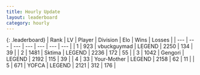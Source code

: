 ```yaml
---
title: Hourly Update
layout: leaderboard
category: hourly
---
```


{: .leaderboard}
| Rank | LV | Player | Division | Elo | Wins | Losses |
| --- | --- | --- | --- | --- | --- | --- |
| <span data-change="0">1</span> | 923 | <span title="ID: 418052">vbuckguymad</span> | LEGEND | <span data-change="0">2250</span> | <span data-change="0">134</span> | <span data-change="0">39</span> |
| <span data-change="0">2</span> | 1481 | <span title="ID: 353063">Sktima</span> | LEGEND | <span data-change="0">2236</span> | <span data-change="0">172</span> | <span data-change="0">55</span> |
| <span data-change="0">3</span> | 1042 | <span title="ID: 294236">Gengori</span> | LEGEND | <span data-change="15">2192</span> | <span data-change="3">115</span> | <span data-change="0">39</span> |
| <span data-change="0">4</span> | 33 | <span title="ID: 651975">Your-Mother</span> | LEGEND | <span data-change="26">2158</span> | <span data-change="7">62</span> | <span data-change="1">11</span> |
| <span data-change="0">5</span> | 671 | <span title="ID: 650820">YOFCA</span> | LEGEND | <span data-change="0">2121</span> | <span data-change="0">312</span> | <span data-change="0">176</span> |